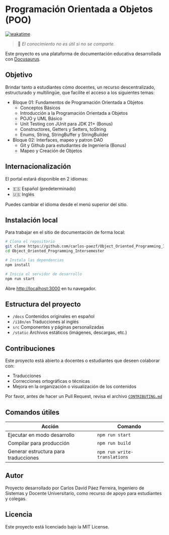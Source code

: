 # Programación Orientada a Objetos (POO)

[![wakatime](https://wakatime.com/badge/user/8ef73281-6d0a-4758-af11-fd880ca3009c/project/978c66b7-aedf-4b4c-a4ee-6197b6ef815e.svg?style=for-the-badge)](https://wakatime.com/badge/user/8ef73281-6d0a-4758-af11-fd880ca3009c/project/978c66b7-aedf-4b4c-a4ee-6197b6ef815e)

> 🌟 *El conocimiento no es útil si no se comparte.*

Este proyecto es una plataforma de documentación educativa desarrollada con [Docusaurus](https://docusaurus.io/).

## Objetivo

Brindar tanto a estudiantes cómo docentes, un recurso descentralizado, estructurado y multilingüe, que facilite el acceso a los siguientes temas:

- Bloque 01: Fundamentos de Programación Orientada a Objetos
  - Conceptos Básicos
  - Introducción a la Programación Orientada a Objetos
  - POJO y UML Básico
  - Unit Testing con JUnit para JDK 21+ (Bonus)
  - Constructores, Getters y Setters, toString
  - Enums, String, StringBuffer y StringBuilder
- Bloque 02: Interfaces, mapeo y patron DAO
  - Git y Github para estudiantes de Ingeniería (Bonus)
  - Mapeo y Creación de Objetos

## Internacionalización

El portal estará disponible en 2 idiomas:

- 🇪🇸 Español (predeterminado)
- 🇺🇸 Inglés

Puedes cambiar el idioma desde el menú superior del sitio.

## Instalación local

Para trabajar en el sitio de documentación de forma local:

```bash
# Clona el repositorio
git clone https://github.com/carlos-paezf/Object_Oriented_Programming_Intersemester.git
cd Object_Oriented_Programming_Intersemester

# Instala las dependencias
npm install

# Inicia el servidor de desarrollo
npm run start
```

Abre <http://localhost:3000> en tu navegador.

## Estructura del proyecto

- `/docs` Contenidos originales en español
- `/i18n/en` Traducciones al inglés
- `src` Componentes y páginas personalizadas
- `/static` Archivos estáticos (imágenes, descargas, etc.)

## Contribuciones

Este proyecto está abierto a docentes o estudiantes que deseen colaborar con:

- Traducciones
- Correcciones ortográficas o técnicas
- Mejora en la organización o visualización de los contenidos

Por favor, antes de hacer un Pull Request, revisa el archivo [`CONTRIBUTING.md`](./CONTRIBUTING.md)

## Comandos útiles

|Acción|Comando|
|--|--|
|Ejecutar en modo desarrollo|`npm run start`|
|Compilar para producción|`npm run build`|
|Generar estructura para traducciones|`npm run write-translations`|

## Autor

Proyecto desarrollado por Carlos David Páez Ferreira, Ingeniero de Sistemas y Docente Universitario, como recurso de apoyo para estudiantes y colegas.

## Licencia

Este proyecto está licenciado bajo la MIT License.
